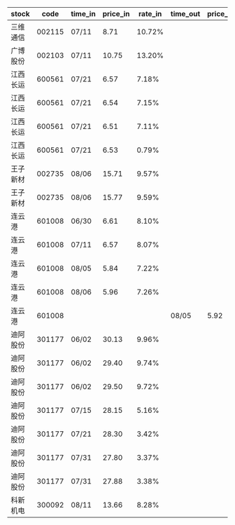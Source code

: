 |stock|code|time_in|price_in|rate_in|time_out|price_out|rate_out|person|
|---|---|---|---|---|---|---|---|---|
|三维通信|002115|07/11|8.71|10.72%||||张浩|
|广博股份|002103|07/11|10.75|13.20%||||张浩|
|江西长运|600561|07/21|6.57|7.18%||||王军|
|江西长运|600561|07/21|6.54|7.15%||||王军|
|江西长运|600561|07/21|6.51|7.11%||||王军|
|江西长运|600561|07/21|6.53|0.79%||||王军|
|王子新材|002735|08/06|15.71|9.57%||||张浩|
|王子新材|002735|08/06|15.77|9.59%||||张浩|
|连云港|601008|06/30|6.61|8.10%||||张浩|
|连云港|601008|07/11|6.57|8.07%||||张浩|
|连云港|601008|08/05|5.84|7.22%||||张浩|
|连云港|601008|08/06|5.96|7.26%||||张浩|
|连云港|601008||||08/05|5.92|7.29%|张浩|
|迪阿股份|301177|06/02|30.13|9.96%||||王军|
|迪阿股份|301177|06/02|29.40|9.74%||||王军|
|迪阿股份|301177|06/02|29.50|9.72%||||王军|
|迪阿股份|301177|07/15|28.15|5.16%||||王军|
|迪阿股份|301177|07/21|28.30|3.42%||||王军|
|迪阿股份|301177|07/31|27.80|3.37%||||王军|
|迪阿股份|301177|07/31|27.88|3.38%||||王军|
|科新机电|300092|08/11|13.66|8.28%||||张浩|






















